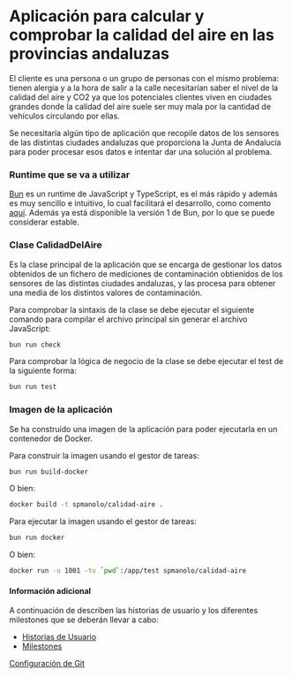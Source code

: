 # Aplicación para calcular y comprobar la calidad del aire en las provincias andaluzas

El cliente es una persona o un grupo de personas con el mismo problema: tienen alergia y
a la hora de salir a la calle necesitarían saber el nivel de la calidad del aire y CO2
ya que los potenciales clientes viven en ciudades grandes donde la calidad del aire suele
ser muy mala por la cantidad de vehículos circulando por ellas.

Se necesitaría algún tipo de aplicación que recopile datos de los sensores de las distintas
ciudades andaluzas que proporciona la Junta de Andalucía para poder procesar esos datos e
intentar dar una solución al problema.

### Runtime que se va a utilizar

[Bun](https://bun.sh/) es un runtime de JavaScript y TypeScript, es el más rápido y además es muy sencillo e intuitivo, lo cual facilitará el desarrollo, como comento [aquí](/docs/runtime.md). Además ya está disponible la versión 1 de Bun, por lo que se puede considerar estable.

### Clase CalidadDelAire

Es la clase principal de la aplicación que se encarga de gestionar los datos obtenidos de un fichero de mediciones de contaminación obtienidos de los sensores de las distintas ciudades andaluzas, y las procesa para obtener una media de los distintos valores de contaminación.

Para comprobar la sintaxis de la clase se debe ejecutar el siguiente comando para compilar el archivo principal sin generar el archivo JavaScript:

```bash
bun run check
```

Para comprobar la lógica de negocio de la clase se debe ejecutar el test de la siguiente forma:

```bash
bun run test
```

### Imagen de la aplicación

Se ha construido una imagen de la aplicación para poder ejecutarla en un contenedor de Docker.

Para construir la imagen usando el gestor de tareas:

```bash
bun run build-docker
```

O bien:

```bash
docker build -t spmanolo/calidad-aire .
```

Para ejecutar la imagen usando el gestor de tareas:

```bash
bun run docker
```

O bien:

```bash
docker run -u 1001 -tv `pwd`:/app/test spmanolo/calidad-aire
```

#### Información adicional

A continuación de describen las historias de usuario y los diferentes milestones que se deberán llevar a cabo:

- [Historias de Usuario](/docs/historias_usuario.md)
- [Milestones](/docs/milestones.md)

[Configuración de Git](/docs/git_config.png)

```

```
